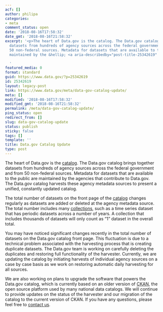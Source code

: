 ```yaml
---
acf: []
author: philipa
categories:
- meta
comment_status: open
date: '2018-08-16T17:58:32'
date_gmt: '2018-08-16T21:58:32'
excerpt: '<p>The heart of Data.gov is the catalog. The Data.gov catalog brings together
  datasets from hundreds of agency sources across the federal government and from
  50 non-federal sources. Metadata for datasets that are available to the public are
  maintained by the &hellip; <a aria-describedby="post-title-25342619" href="https://www.data.gov/meta/data-gov-catalog-update/">Continued</a></p>

  '
featured_media: 0
format: standard
guid: https://www.data.gov/?p=25342619
id: 25342619
layout: legacy-post
link: https://www.data.gov/meta/data-gov-catalog-update/
meta: []
modified: '2018-08-16T17:58:32'
modified_gmt: '2018-08-16T21:58:32'
permalink: /meta/data-gov-catalog-update/
ping_status: open
redirect_from: []
slug: data-gov-catalog-update
status: publish
sticky: false
tags: []
template: ''
title: Data.gov Catalog Update
type: post
---
```

The heart of Data.gov is the [catalog](https://catalog.data.gov/dataset). The Data.gov catalog brings together datasets from hundreds of agency sources across the federal government and from 50 non-federal sources. Metadata for datasets that are available to the public are maintained by the agencies that contribute to Data.gov. The Data.gov catalog harvests these agency metadata sources to present a unified, constantly updated catalog. 


The total number of datasets on the front page of the [catalog](https://catalog.data.gov/dataset) changes regularly as datasets are added or deleted at the agency metadata source. The total number includes many [collections](https://catalog.data.gov/dataset?q=collection_metadata%3Atrue), such as a time series dataset that has periodic datasets across a number of years. A collection that includes thousands of datasets will only count as “1” dataset in the overall total.


You may have noticed significant changes recently in the total number of datasets on the Data.gov catalog front page. This fluctuation is due to a technical problem associated with the harvesting process that is creating duplicate datasets. The Data.gov team is working on carefully deleting the duplicates and restoring full functionality of the harvester. Currently, we are updating the catalog by initiating harvests of individual agency sources on a case by case basis as we work on restoring automatic daily harvesting for all sources.


We are also working on plans to upgrade the software that powers the Data.gov catalog, which is currently based on an older version of [CKAN](https://ckan.org/), the open source platform used by many national data catalogs. We will continue to provide updates on the status of the harvester and our migration of the catalog to the current version of CKAN. If you have any questions, please feel free to [contact us](https://www.data.gov/contact).


